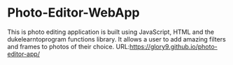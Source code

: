 # Photo-Editor-WebApp
This is photo editing application is built using JavaScript, HTML and the dukelearntoprogram functions library. It allows a user to add amazing filters and frames to photos of their choice.
URL:https://glory9.github.io/photo-editor-app/
